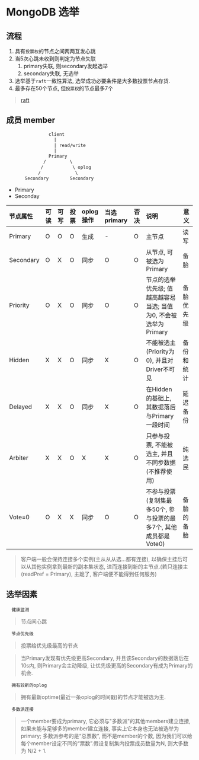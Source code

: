 # MongoDB 选举

## 流程

1. 具有`投票权`的节点之间两两互发心跳
2. 当5次心跳未收到则判定为节点失联
   1. primary失联, 则secondary发起选举
   2. secondary失联, 无选举
3. 选举基于`raft`一致性算法, 选举成功必要条件是大多数投票节点存货.
4. 最多存在50个节点, 但`投票权`的节点最多7个

> [raft](algo-raft.md)

## 成员 member  

```txt
                client
                  |
                  | read/write
                  |
                Primary
              /         \
             /           \ oplog
            /             \
       Secondary        Secondary
```

- Primary
- Seconday

| 节点属性  | 可读 | 可写 | 投票 | oplog操作 | 当选primary | 否决 | 说明                                                             | 意义       |
| :-------- | :--- | :--- | :--- | :-------- | :---------- | :--- | :--------------------------------------------------------------- | ---------- |
| Primary   | O    | O    | O    | 生成      | -           | O    | 主节点                                                           | 读写       |
| Secondary | O    | X    | O    | 同步      | O           | O    | 从节点, 可被选为Primary                                          | 备胎       |
| Priority  | O    | X    | O    | 同步      | O           | O    | 节点的选举优先级; 值越高越容易当选; 当值为0, 不会被选举为Primary | 备胎优先级 |
| Hidden    | X    | X    | O    | 同步      | X           | O    | 不能被选主(Priority为0), 并且对Driver不可见                      | 备份和统计 |
| Delayed   | X    | X    | O    | 同步      | X           | O    | 在Hidden的基础上, 其数据落后与Primary一段时间                    | 延迟备份   |
| Arbiter   | X    | X    | O    | X         | X           | O    | 只参与投票, 不能被选主, 并且不同步数据(不推荐使用)               | 纯选民     |
| Vote=0    | O    | X    | X    | 同步      | O           | O    | 不参与投票(复制集最多50个, 参与投票的最多7个, 其他成员都是Vote0) | 备胎的备胎 |

> 客户端一般会保持连接多个实例(主从从从选...都有连接), 以确保主挂后可以从其他实例拿到最新的副本集状态, 进而连接到新的主节点.(若只连接主(readPref = Primary), 主跪了, 客户端便不能得到任何服务)  
  
## 选举因素

      健康监测  

> 节点间心跳  

      节点优先级  

> 投票给优先级最高的节点  

> 当Primary发现有优先级更高Secondary, 并且该Secondary的数据落后在10s内, 则Primary会主动降级, 让优先级更高的Secondary有成为Primary的机会.  

      拥有较新的oplog  

> 拥有最新optime(最近一条oplog的时间戳)的节点才能被选为主.  

      多数派连接  

> 一个member要成为primary, 它必须与"多数派"的其他members建立连接, 如果未能与足够多的member建立连接, 事实上它本身也无法被选举为primary; 多数派参考的是“总票数”, 而不是member的个数, 因为我们可以给每个member设定不同的“票数”.假设复制集内投票成员数量为N, 则大多数为 N/2 + 1.  

